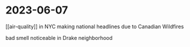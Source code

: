 # 2023-06-07

[[air-quality]] in NYC making national headlines due to Canadian Wildfires

bad smell noticeable in Drake neighborhood